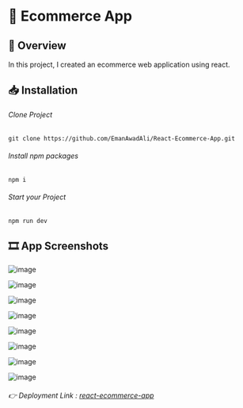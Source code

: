 #  🛒 Ecommerce App
## 📌 Overview
In this project, I created an ecommerce web application using react.

## 📥 Installation

###### Clone Project
```
git clone https://github.com/EmanAwadAli/React-Ecommerce-App.git
```
###### Install npm packages
```
npm i
```
###### Start your Project
```
npm run dev
```
## 🎞️ App Screenshots

![image](https://github.com/EmanAwadAli/React-Ecommerce-App/assets/54704537/84da62ff-0073-415d-9ee1-c7b8b03b35d2)

![image](https://github.com/EmanAwadAli/React-Ecommerce-App/assets/54704537/9a830905-f8ff-4c4a-9fc5-e6035973f126)

![image](https://github.com/EmanAwadAli/React-Ecommerce-App/assets/54704537/ffeaaa9c-99a5-49bb-ab92-f72b06ba1685)

![image](https://github.com/EmanAwadAli/React-Ecommerce-App/assets/54704537/909ecb79-c6a5-4370-a6fd-29e28d6d86dc)

![image](https://github.com/EmanAwadAli/React-Ecommerce-App/assets/54704537/9dec3de1-288e-4149-98bd-c87ea3eb9e91)

![image](https://github.com/EmanAwadAli/React-Ecommerce-App/assets/54704537/0bff4f15-3545-4801-bffe-175c522ba1f5)

![image](https://github.com/EmanAwadAli/React-Ecommerce-App/assets/54704537/d4ae3a4c-e2f1-40ce-999b-cde9c8e2c6b9)

![image](https://github.com/EmanAwadAli/React-Ecommerce-App/assets/54704537/fa4922e5-ae96-462b-8959-6feb5841f90e)

###### 👉 Deployment Link : [react-ecommerce-app](https://react-ecommerce-app-beta.vercel.app/)
